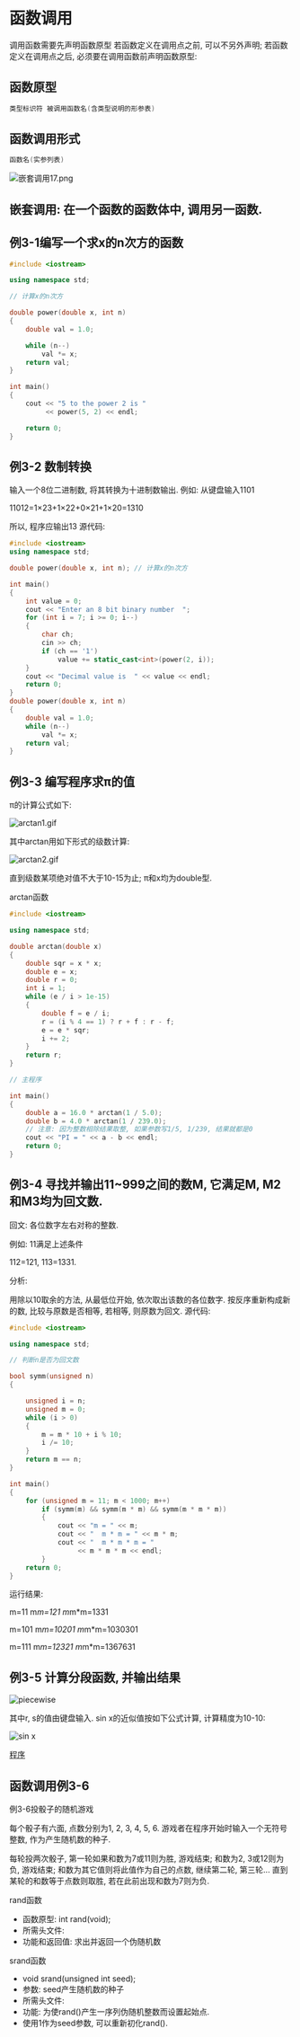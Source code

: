 # 函数调用

调用函数需要先声明函数原型
若函数定义在调用点之前, 可以不另外声明;
若函数定义在调用点之后, 必须要在调用函数前声明函数原型:

## 函数原型

```cpp
类型标识符 被调用函数名(含类型说明的形参表)
```

## 函数调用形式

```cpp
函数名(实参列表)
```

![嵌套调用17.png](http://sc0.ykt.io/ue_i/20191116/1195549444330885120.png)

## 嵌套调用: 在一个函数的函数体中, 调用另一函数.

## 例3-1编写一个求x的n次方的函数

```cpp
#include <iostream>

using namespace std;

// 计算x的n次方

double power(double x, int n)
{
    double val = 1.0;

    while (n--)
        val *= x;
    return val;
}

int main()
{
    cout << "5 to the power 2 is "
         << power(5, 2) << endl;

    return 0;
}
```

## 例3-2  数制转换

输入一个8位二进制数, 将其转换为十进制数输出.
例如: 从键盘输入1101

11012=1×23+1×22+0×21+1×20=1310

所以, 程序应输出13
源代码:

```cpp
#include <iostream>
using namespace std;

double power(double x, int n); // 计算x的n次方

int main()
{
    int value = 0;
    cout << "Enter an 8 bit binary number  ";
    for (int i = 7; i >= 0; i--)
    {
        char ch;
        cin >> ch;
        if (ch == '1')
            value += static_cast<int>(power(2, i));
    }
    cout << "Decimal value is  " << value << endl;
    return 0;
}
double power(double x, int n)
{
    double val = 1.0;
    while (n--)
        val *= x;
    return val;
}
```

## 例3-3 编写程序求π的值

π的计算公式如下:

![arctan1.gif](http://sc0.ykt.io/ue_i/20200304/1235038756407480320.gif)

其中arctan用如下形式的级数计算:

![arctan2.gif](http://sc0.ykt.io/ue_i/20200304/1235038812019757056.gif)

直到级数某项绝对值不大于10-15为止; π和x均为double型.

arctan函数

```cpp
#include <iostream>

using namespace std;

double arctan(double x)
{
    double sqr = x * x;
    double e = x;
    double r = 0;
    int i = 1;
    while (e / i > 1e-15)
    {
        double f = e / i;
        r = (i % 4 == 1) ? r + f : r - f;
        e = e * sqr;
        i += 2;
    }
    return r;
}

// 主程序

int main()
{
    double a = 16.0 * arctan(1 / 5.0);
    double b = 4.0 * arctan(1 / 239.0);
    // 注意: 因为整数相除结果取整, 如果参数写1/5, 1/239, 结果就都是0
    cout << "PI = " << a - b << endl;
    return 0;
}
```

## 例3-4 寻找并输出11~999之间的数M, 它满足M, M2和M3均为回文数.

回文: 各位数字左右对称的整数.

例如: 11满足上述条件

112=121, 113=1331.

分析:

用除以10取余的方法, 从最低位开始, 依次取出该数的各位数字.
按反序重新构成新的数, 比较与原数是否相等, 若相等, 则原数为回文.
源代码:

```cpp
#include <iostream>

using namespace std;

// 判断n是否为回文数

bool symm(unsigned n)
{

    unsigned i = n;
    unsigned m = 0;
    while (i > 0)
    {
        m = m * 10 + i % 10;
        i /= 10;
    }
    return m == n;
}

int main()
{
    for (unsigned m = 11; m < 1000; m++)
        if (symm(m) && symm(m * m) && symm(m * m * m))
        {
            cout << "m = " << m;
            cout << "  m * m = " << m * m;
            cout << "  m * m * m = "
                 << m * m * m << endl;
        }
    return 0;
}
```

运行结果:

m=11  m*m=121  m*m*m=1331

m=101  m*m=10201  m*m*m=1030301

m=111  m*m=12321  m*m*m=1367631

## 例3-5 计算分段函数, 并输出结果

![piecewise](http://studio-tsinghua.xuetangx.com/asset-v1:TsinghuaX+00740043-91-20202+2020_T2+type@asset+block@k.jpg)

其中r, s的值由键盘输入. sin x的近似值按如下公式计算, 计算精度为10-10:

![sin x](http://studio-tsinghua.xuetangx.com/asset-v1:TsinghuaX+00740043-91-20202+2020_T2+type@asset+block@sinx.jpg)

[程序](https://www.xuetangx.com/learn/THU08091000247/THU08091000247/10322314/video/17397771)

## 函数调用例3-6

例3-6投骰子的随机游戏

每个骰子有六面, 点数分别为1, 2, 3, 4, 5, 6.
游戏者在程序开始时输入一个无符号整数, 作为产生随机数的种子.

每轮投两次骰子, 第一轮如果和数为7或11则为胜, 游戏结束; 和数为2, 3或12则为负, 游戏结束;
和数为其它值则将此值作为自己的点数, 继续第二轮, 第三轮...
直到某轮的和数等于点数则取胜, 若在此前出现和数为7则为负.

rand函数

+ 函数原型: int rand(void);
+ 所需头文件: <cstdlib>
+ 功能和返回值: 求出并返回一个伪随机数

srand函数

+ void srand(unsigned int seed);
+ 参数: seed产生随机数的种子
+ 所需头文件: <cstdlib>
+ 功能: 为使rand()产生一序列伪随机整数而设置起始点.
+ 使用1作为seed参数, 可以重新初化rand().
